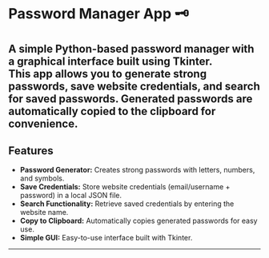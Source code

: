 # Password Manager App 🗝️

A simple **Python-based password manager** with a graphical interface built using **Tkinter**.  
This app allows you to **generate strong passwords**, **save website credentials**, and **search for saved passwords**. Generated passwords are automatically copied to the clipboard for convenience.
---

## Features

- **Password Generator:** Creates strong passwords with letters, numbers, and symbols.  
- **Save Credentials:** Store website credentials (email/username + password) in a local JSON file.  
- **Search Functionality:** Retrieve saved credentials by entering the website name.  
- **Copy to Clipboard:** Automatically copies generated passwords for easy use.  
- **Simple GUI:** Easy-to-use interface built with Tkinter.
---
